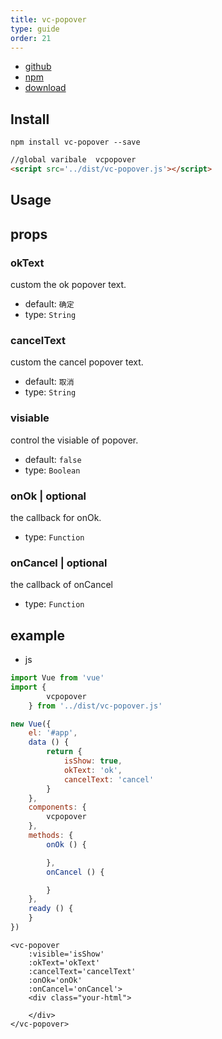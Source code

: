 ```yaml
---
title: vc-popover
type: guide
order: 21
---
```


* [github](https://github.com/iwaimai-bi-fe/vc-popover)
* [npm](https://www.npmjs.com/package/vc-popover)
* [download](https://github.com/iwaimai-bi-fe/vc-popover/archive/master.zip)

## Install

```npm
npm install vc-popover --save
```

```html
//global varibale  vcpopover
<script src='../dist/vc-popover.js'></script>
```

## Usage

## props

### okText

custom the ok popover text.

* default: `确定`
* type: `String`

### cancelText

custom the cancel popover text.

* default: `取消`
* type: `String`

### visiable

control the visiable of popover.

* default: `false`
* type: `Boolean` 

### onOk | optional

the callback for onOk.

* type: `Function`

### onCancel | optional

the callback of onCancel

* type: `Function`


## example

* js

```js
import Vue from 'vue'
import {
        vcpopover
    } from '../dist/vc-popover.js'

new Vue({
    el: '#app',
    data () {
        return {
            isShow: true,
            okText: 'ok',
            cancelText: 'cancel'
        }
    },
    components: {
        vcpopover
    },
    methods: {
        onOk () {

        },
        onCancel () {

        }
    },
    ready () {
    }
})
```

```vue
<vc-popover 
    :visible='isShow'
    :okText='okText'
    :cancelText='cancelText'
    :onOk='onOk'
    :onCancel='onCancel'>
    <div class="your-html">
        
    </div>     
</vc-popover>
```
